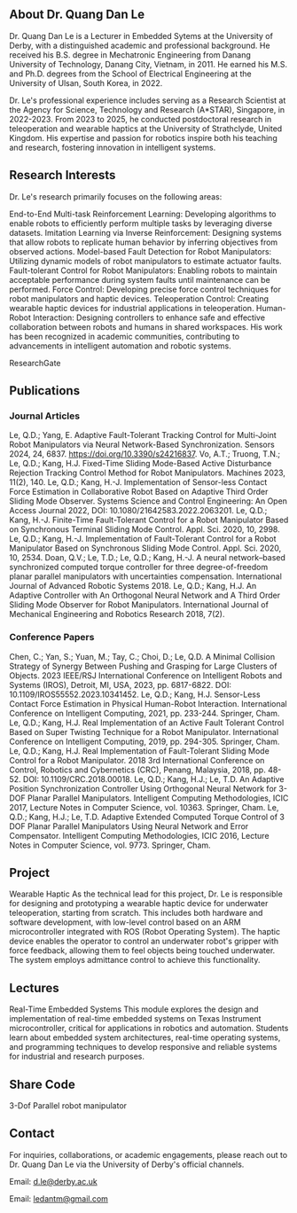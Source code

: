 ## About Dr. Quang Dan Le
Dr. Quang Dan Le is a Lecturer in Embedded Sytems at the University of Derby, with a distinguished academic and professional background. He received his B.S. degree in Mechatronic Engineering from Danang University of Technology, Danang City, Vietnam, in 2011. He earned his M.S. and Ph.D. degrees from the School of Electrical Engineering at the University of Ulsan, South Korea, in 2022.

Dr. Le's professional experience includes serving as a Research Scientist at the Agency for Science, Technology and Research (A*STAR), Singapore, in 2022-2023. From 2023 to 2025, he conducted postdoctoral research in teleoperation and wearable haptics at the University of Strathclyde, United Kingdom. His expertise and passion for robotics inspire both his teaching and research, fostering innovation in intelligent systems.

## Research Interests
Dr. Le's research primarily focuses on the following areas:

End-to-End Multi-task Reinforcement Learning: Developing algorithms to enable robots to efficiently perform multiple tasks by leveraging diverse datasets.
Imitation Learning via Inverse Reinforcement: Designing systems that allow robots to replicate human behavior by inferring objectives from observed actions.
Model-based Fault Detection for Robot Manipulators: Utilizing dynamic models of robot manipulators to estimate actuator faults.
Fault-tolerant Control for Robot Manipulators: Enabling robots to maintain acceptable performance during system faults until maintenance can be performed.
Force Control: Developing precise force control techniques for robot manipulators and haptic devices.
Teleoperation Control: Creating wearable haptic devices for industrial applications in teleoperation.
Human-Robot Interaction: Designing controllers to enhance safe and effective collaboration between robots and humans in shared workspaces.
His work has been recognized in academic communities, contributing to advancements in intelligent automation and robotic systems.

ResearchGate

## Publications
### Journal Articles
Le, Q.D.; Yang, E. Adaptive Fault-Tolerant Tracking Control for Multi-Joint Robot Manipulators via Neural Network-Based Synchronization. Sensors 2024, 24, 6837. https://doi.org/10.3390/s24216837.
Vo, A.T.; Truong, T.N.; Le, Q.D.; Kang, H.J. Fixed-Time Sliding Mode-Based Active Disturbance Rejection Tracking Control Method for Robot Manipulators. Machines 2023, 11(2), 140.
Le, Q.D.; Kang, H.-J. Implementation of Sensor-less Contact Force Estimation in Collaborative Robot Based on Adaptive Third Order Sliding Mode Observer. Systems Science and Control Engineering: An Open Access Journal 2022, DOI: 10.1080/21642583.2022.2063201.
Le, Q.D.; Kang, H.-J. Finite-Time Fault-Tolerant Control for a Robot Manipulator Based on Synchronous Terminal Sliding Mode Control. Appl. Sci. 2020, 10, 2998.
Le, Q.D.; Kang, H.-J. Implementation of Fault-Tolerant Control for a Robot Manipulator Based on Synchronous Sliding Mode Control. Appl. Sci. 2020, 10, 2534.
Doan, Q.V.; Le, T.D.; Le, Q.D.; Kang, H.-J. A neural network–based synchronized computed torque controller for three degree-of-freedom planar parallel manipulators with uncertainties compensation. International Journal of Advanced Robotic Systems 2018.
Le, Q.D.; Kang, H.J. An Adaptive Controller with An Orthogonal Neural Network and A Third Order Sliding Mode Observer for Robot Manipulators. International Journal of Mechanical Engineering and Robotics Research 2018, 7(2).
### Conference Papers
Chen, C.; Yan, S.; Yuan, M.; Tay, C.; Choi, D.; Le, Q.D. A Minimal Collision Strategy of Synergy Between Pushing and Grasping for Large Clusters of Objects. 2023 IEEE/RSJ International Conference on Intelligent Robots and Systems (IROS), Detroit, MI, USA, 2023, pp. 6817-6822. DOI: 10.1109/IROS55552.2023.10341452.
Le, Q.D.; Kang, H.J. Sensor-Less Contact Force Estimation in Physical Human-Robot Interaction. International Conference on Intelligent Computing, 2021, pp. 233-244. Springer, Cham.
Le, Q.D.; Kang, H.J. Real Implementation of an Active Fault Tolerant Control Based on Super Twisting Technique for a Robot Manipulator. International Conference on Intelligent Computing, 2019, pp. 294-305. Springer, Cham.
Le, Q.D.; Kang, H.J. Real Implementation of Fault-Tolerant Sliding Mode Control for a Robot Manipulator. 2018 3rd International Conference on Control, Robotics and Cybernetics (CRC), Penang, Malaysia, 2018, pp. 48-52. DOI: 10.1109/CRC.2018.00018.
Le, Q.D.; Kang, H.J.; Le, T.D. An Adaptive Position Synchronization Controller Using Orthogonal Neural Network for 3-DOF Planar Parallel Manipulators. Intelligent Computing Methodologies, ICIC 2017, Lecture Notes in Computer Science, vol. 10363. Springer, Cham.
Le, Q.D.; Kang, H.J.; Le, T.D. Adaptive Extended Computed Torque Control of 3 DOF Planar Parallel Manipulators Using Neural Network and Error Compensator. Intelligent Computing Methodologies, ICIC 2016, Lecture Notes in Computer Science, vol. 9773. Springer, Cham.
## Project
Wearable Haptic
As the technical lead for this project, Dr. Le is responsible for designing and prototyping a wearable haptic device for underwater teleoperation, starting from scratch. This includes both hardware and software development, with low-level control based on an ARM microcontroller integrated with ROS (Robot Operating System). The haptic device enables the operator to control an underwater robot's gripper with force feedback, allowing them to feel objects being touched underwater. The system employs admittance control to achieve this functionality.

## Lectures
Real-Time Embedded Systems
This module explores the design and implementation of real-time embedded systems on Texas Instrument microcontroller, critical for applications in robotics and automation. Students learn about embedded system architectures, real-time operating systems, and programming techniques to develop responsive and reliable systems for industrial and research purposes.

## Share Code
3-Dof Parallel robot manipulator
## Contact
For inquiries, collaborations, or academic engagements, please reach out to Dr. Quang Dan Le via the University of Derby's official channels.

Email: d.le@derby.ac.uk

Email: ledantm@gmail.com
